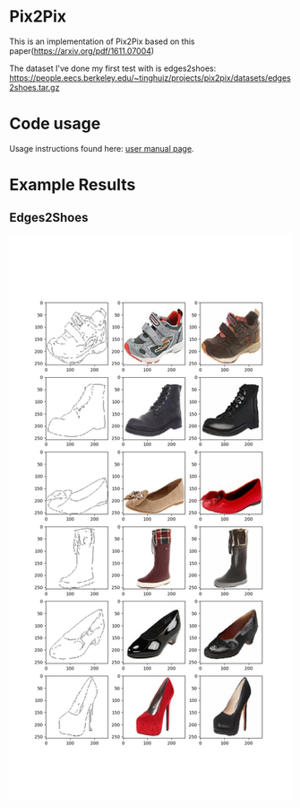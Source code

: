 # Pix2Pix
This is an implementation of Pix2Pix based on this paper(https://arxiv.org/pdf/1611.07004)

The dataset I've done my first test with is edges2shoes: https://people.eecs.berkeley.edu/~tinghuiz/projects/pix2pix/datasets/edges2shoes.tar.gz

# Code usage

Usage instructions found here: [user manual page](USAGE.md).


# Example Results
## Edges2Shoes
![](examples/shoes_127_results.jpg)
